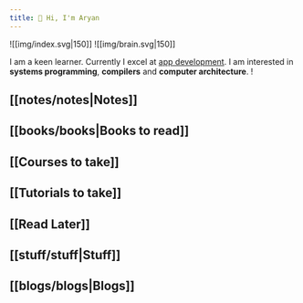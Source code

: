 ```yaml
---
title: 🤚 Hi, I'm Aryan
---
```

![[img/index.svg|150]] ![[img/brain.svg|150]]


I am a keen learner. Currently I excel at [app development](https://aryana101a.github.io). I am interested in **systems programming**, **compilers** and **computer architecture**.
!

## [[notes/notes|Notes]]

## [[books/books|Books to read]]

## [[Courses to take]]

## [[Tutorials to take]]

## [[Read Later]]

## [[stuff/stuff|Stuff]]

## [[blogs/blogs|Blogs]]